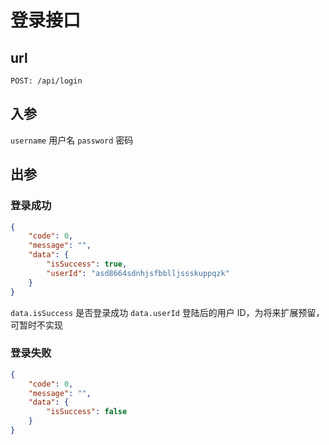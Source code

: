 # 登录接口

## url

```
POST: /api/login
```

## 入参

`username`  用户名
`password`  密码

## 出参

### 登录成功

```json
{
    "code": 0,
    "message": "",
    "data": {
        "isSuccess": true,
        "userId": "asd8664sdnhjsfbblljssskuppqzk"
    }
}
```

`data.isSuccess` 是否登录成功
`data.userId` 登陆后的用户 ID，为将来扩展预留，可暂时不实现

### 登录失败

```json
{
    "code": 0,
    "message": "",
    "data": {
        "isSuccess": false
    }
}
```
